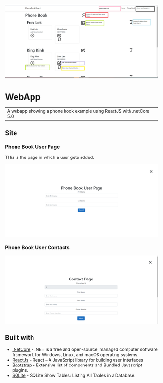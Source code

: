 # ![WebApp](https://github.com/NhlaksMaestro/PhoneBookDummy/blob/main/images/phonebook_webpage.png?raw=true)
# WebApp
<table>
<tr>
<td>
  A webapp showing a phone book example using ReactJS with .netCore 5.0
</td>
</tr>
</table>


## Site

### Phone Book User Page
THis is the page in which a user gets added.

![](https://github.com/NhlaksMaestro/PhoneBookDummy/blob/main/images/phonebookuser_webpage.png)

### Phone Book User Contacts
![](https://github.com/NhlaksMaestro/PhoneBookDummy/blob/main/images/phonebookcontact_webpage.png)

## Built with 

- [.NetCore](https://dotnet.microsoft.com/learn/aspnet/what-is-aspnet-core) - .NET is a free and open-source, managed computer software framework for Windows, Linux, and macOS operating systems.
- [ReactJs](https://reactjs.org/) - React – A JavaScript library for building user interfaces
- [Bootstrap](http://getbootstrap.com/) - Extensive list of components and  Bundled Javascript plugins.
- [SQLite](https://www.sqlitetutorial.net/) - SQLite Show Tables: Listing All Tables in a Database. 


